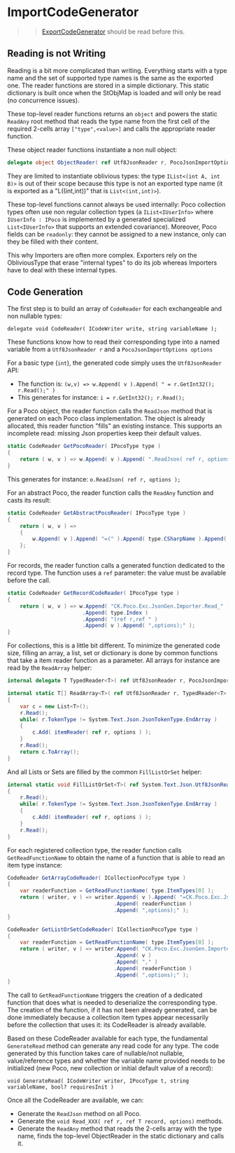 # ImportCodeGenerator

>> [ExportCodeGenerator](../Export/README.md) should be read before this.

## Reading is not Writing

Reading is a bit more complicated than writing. Everything starts with a type name and the set of supported
type names is the same as the exported one. The reader functions are stored in a simple dictionary.
This static dictionary is built once when the StObjMap is loaded and will only be read (no concurrence issues).
 
These top-level reader functions returns an `object` and powers the static `ReadAny` root method that
reads the type name from the first cell of the required 2-cells array `["type",<value>]` and calls the
appropriate reader function.

These object reader functions instantiate a non null object:
```csharp
delegate object ObjectReader( ref Utf8JsonReader r, PocoJsonImportOptions options );
```
They are limited to instantiate oblivious types: the type `IList<(int A, int B)>` is out of their scope because this
type is not an exported type name (it is exported as a "L((int,int))" that is `List<(int,int)>`).

These top-level functions cannot always be used internally: Poco collection types often use non regular collection
types (a `IList<IUserInfo>` where `IUserInfo : IPoco` is implemented by a generated specialized `List<IUserInfo>`
that supports an extended covariance). Moreover, Poco fields can be `readonly`: they cannot be assigned to a new instance,
only can they be filled with their content.

This why Importers are often more complex. Exporters rely on the ObliviousType that erase "internal types" to do
its job whereas Importers have to deal with these internal types.

## Code Generation

The first step is to build an array of `CodeReader` for each exchangeable and non nullable types:

`delegate void CodeReader( ICodeWriter write, string variableName );`

These functions know how to read their corresponding type into a named variable from a `Utf8JsonReader r` 
and a `PocoJsonImportOptions options`

For a basic type (`int`), the generated code simply uses the `Utf8JsonReader` API:
- The function is: `(w,v) => w.Append( v ).Append( " = r.GetInt32(); r.Read();" )`
- This generates for instance: `i = r.GetInt32(); r.Read();`

For a Poco object, the reader function calls the `ReadJson` method that is generated on each Poco class implementation.
The object is already allocated, this reader function "fills" an existing instance. This supports an incomplete
read: missing Json properties keep their default values.

```csharp
static CodeReader GetPocoReader( IPocoType type )
{
    return ( w, v ) => w.Append( v ).Append( ".ReadJson( ref r, options );" );
}
```
This generates for instance: `o.ReadJson( ref r, options );`

For an abstract Poco, the reader function calls the `ReadAny` function and casts its result:

```csharp
static CodeReader GetAbstractPocoReader( IPocoType type )
{
    return ( w, v ) =>
    {
        w.Append( v ).Append( "=(" ).Append( type.CSharpName ).Append( ")CK.Poco.Exc.JsonGen.Importer.ReadAny( ref r, options );" );
    };
}
```
   
For records, the reader function calls a generated function dedicated to the record type. The function uses a `ref`
parameter: the value must be available before the call.

```csharp
static CodeReader GetRecordCodeReader( IPocoType type )
{
    return ( w, v ) => w.Append( "CK.Poco.Exc.JsonGen.Importer.Read_" )
                        .Append( type.Index )
                        .Append( "(ref r,ref " )
                        .Append( v ).Append( ",options);" );
}
```

For collections, this is a little bit different. To minimize the generated code size, filling an array, a list, set
or dictionary is done by common functions that take a item reader function as a parameter. All arrays for instance are
read by the `ReadArray` helper:
```csharp
internal delegate T TypedReader<T>( ref Utf8JsonReader r, PocoJsonImportOptions options );

internal static T[] ReadArray<T>( ref Utf8JsonReader r, TypedReader<T> itemReader, PocoJsonImportOptions options )
{
    var c = new List<T>();
    r.Read();
    while( r.TokenType != System.Text.Json.JsonTokenType.EndArray )
    {
        c.Add( itemReader( ref r, options ) );
    }
    r.Read();
    return c.ToArray();
}
```
And all Lists or Sets are filled by the common `FillListOrSet` helper:
```csharp
internal static void FillListOrSet<T>( ref System.Text.Json.Utf8JsonReader r, ICollection<T> c, TypedReader<T> itemReader, CK.Poco.Exc.Json.Import.PocoJsonImportOptions options )
{
    r.Read();
    while( r.TokenType != System.Text.Json.JsonTokenType.EndArray )
    {
        c.Add( itemReader( ref r, options ) );
    }
    r.Read();
}
```
For each registered collection type, the reader function calls `GetReadFunctionName` to obtain the name of a
function that is able to read an item type instance:
```csharp
CodeReader GetArrayCodeReader( ICollectionPocoType type )
{
    var readerFunction = GetReadFunctionName( type.ItemTypes[0] );
    return ( writer, v ) => writer.Append( v ).Append( "=CK.Poco.Exc.JsonGen.Importer.ReadArray(ref r," )
                                  .Append( readerFunction )
                                  .Append( ",options);" );
}

CodeReader GetListOrSetCodeReader( ICollectionPocoType type )
{
    var readerFunction = GetReadFunctionName( type.ItemTypes[0] );
    return ( writer, v ) => writer.Append( "CK.Poco.Exc.JsonGen.Importer.FillListOrSet(ref r," )
                                  .Append( v )
                                  .Append( "," )
                                  .Append( readerFunction )
                                  .Append( ",options);" );
}
```

The call to `GetReadFunctionName` triggers the creation of a dedicated function that does what is needed to deserialize
the corresponding type. The creation of the function, if it has not been already generated, can be done immediately
because a collection item types appear necessarily before the collection that uses it: its CodeReader is already
available.  

Based on these CodeReader available for each type, the fundamental `GenerateRead` method can generate any
read code for any type. The code generated by this function takes care of nullable/not nullable, value/reference
types and whether the variable name provided needs to be initialized (new Poco, new collection or initial default value
of a record):

`void GenerateRead( ICodeWriter writer, IPocoType t, string variableName, bool? requiresInit )`

Once all the CodeReader are available, we can:
- Generate the `ReadJson` method on all Poco.
- Generate the `void Read_XXX( ref r, ref T record, options)` methods.
- Generate the `ReadAny` method that reads the 2-cells array with the type name, finds the top-level ObjectReader 
  in the static dictionary and calls it.



